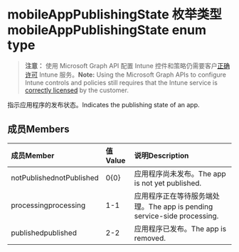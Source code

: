 # <a name="mobileapppublishingstate-enum-type"></a><span data-ttu-id="b46ef-101">mobileAppPublishingState 枚举类型</span><span class="sxs-lookup"><span data-stu-id="b46ef-101">mobileAppPublishingState enum type</span></span>

> <span data-ttu-id="b46ef-102">**注意：** 使用 Microsoft Graph API 配置 Intune 控件和策略仍需要客户[正确许可](https://go.microsoft.com/fwlink/?linkid=839381) Intune 服务。</span><span class="sxs-lookup"><span data-stu-id="b46ef-102">**Note:** Using the Microsoft Graph APIs to configure Intune controls and policies still requires that the Intune service is [correctly licensed](https://go.microsoft.com/fwlink/?linkid=839381) by the customer.</span></span>

<span data-ttu-id="b46ef-103">指示应用程序的发布状态。</span><span class="sxs-lookup"><span data-stu-id="b46ef-103">Indicates the publishing state of an app.</span></span>
## <a name="members"></a><span data-ttu-id="b46ef-104">成员</span><span class="sxs-lookup"><span data-stu-id="b46ef-104">Members</span></span>
|<span data-ttu-id="b46ef-105">成员</span><span class="sxs-lookup"><span data-stu-id="b46ef-105">Member</span></span>|<span data-ttu-id="b46ef-106">值</span><span class="sxs-lookup"><span data-stu-id="b46ef-106">Value</span></span>|<span data-ttu-id="b46ef-107">说明</span><span class="sxs-lookup"><span data-stu-id="b46ef-107">Description</span></span>|
|:---|:---|:---|
|<span data-ttu-id="b46ef-108">notPublished</span><span class="sxs-lookup"><span data-stu-id="b46ef-108">notPublished</span></span>|<span data-ttu-id="b46ef-109">0</span><span class="sxs-lookup"><span data-stu-id="b46ef-109">{0}</span></span>|<span data-ttu-id="b46ef-110">应用程序尚未发布。</span><span class="sxs-lookup"><span data-stu-id="b46ef-110">The app is not yet published.</span></span>|
|<span data-ttu-id="b46ef-111">processing</span><span class="sxs-lookup"><span data-stu-id="b46ef-111">processing</span></span>|<span data-ttu-id="b46ef-112">1</span><span class="sxs-lookup"><span data-stu-id="b46ef-112">-1</span></span>|<span data-ttu-id="b46ef-113">应用程序正在等待服务端处理。</span><span class="sxs-lookup"><span data-stu-id="b46ef-113">The app is pending service-side processing.</span></span>|
|<span data-ttu-id="b46ef-114">published</span><span class="sxs-lookup"><span data-stu-id="b46ef-114">published</span></span>|<span data-ttu-id="b46ef-115">2</span><span class="sxs-lookup"><span data-stu-id="b46ef-115">-2</span></span>|<span data-ttu-id="b46ef-116">应用程序已发布。</span><span class="sxs-lookup"><span data-stu-id="b46ef-116">The app is removed.</span></span>|



